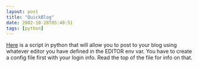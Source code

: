 ```yaml
---
layout: post
title: "QuickBlog"
date: 2002-10-28T05:40:51
tags: [python]
---
```


[Here][1] is a script in python that will allow you to post to your blog using whatever editor you have defined in the EDITOR env var. You have to create a config file first with your login info. Read the top of the file for info on that.

   [1]: /2002/10/28/quickblog.py
